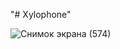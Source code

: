 "# Xylophone"

![Снимок экрана (574)](https://user-images.githubusercontent.com/75679949/143447333-f0781992-82dd-48bb-82f6-8a3e391e8192.png)
